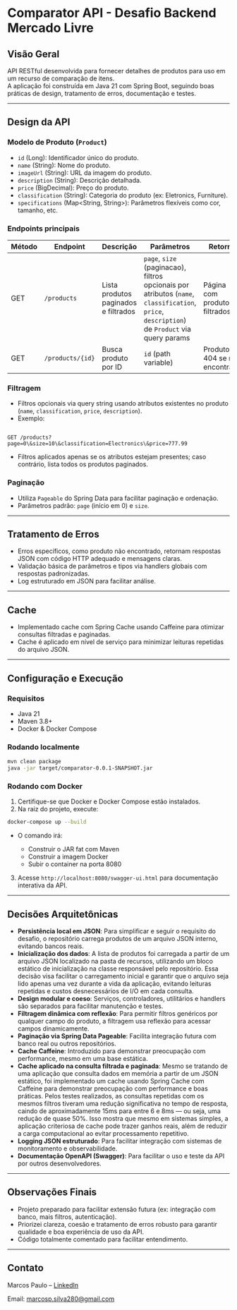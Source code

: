 # Comparator API - Desafio Backend Mercado Livre

## Visão Geral

API RESTful desenvolvida para fornecer detalhes de produtos para uso em um recurso de comparação de itens.  
A aplicação foi construída em Java 21 com Spring Boot, seguindo boas práticas de design, tratamento de erros, documentação e testes.

---

## Design da API

### Modelo de Produto (`Product`)

- `id` (Long): Identificador único do produto.
- `name` (String): Nome do produto.
- `imageUrl` (String): URL da imagem do produto.
- `description` (String): Descrição detalhada.
- `price` (BigDecimal): Preço do produto.
- `classification` (String): Categoria do produto (ex: Eletronics, Furniture).
- `specifications` (Map<String, String>): Parâmetros flexíveis como cor, tamanho, etc.

### Endpoints principais

| Método | Endpoint            | Descrição                                 | Parâmetros                                                                                   | Retorno                     |
|--------|---------------------|-------------------------------------------|----------------------------------------------------------------------------------------------|-----------------------------|
| GET    | `/products`         | Lista produtos paginados e filtrados      | `page`, `size` (paginacao), filtros opcionais por atributos (`name`, `classification`, `price`, `description`) de `Product` via query params | Página com produtos filtrados |
| GET    | `/products/{id}`    | Busca produto por ID                       | `id` (path variable)                                                                         | Produto ou 404 se não encontrado |

### Filtragem

- Filtros opcionais via query string usando atributos existentes no produto (`name`, `classification`, `price`, `description`).
- Exemplo:  
```

GET /products?page=0\&size=10\&classification=Electronics\&price=777.99

````
- Filtros aplicados apenas se os atributos estejam presentes; caso contrário, lista todos os produtos paginados.

### Paginação

- Utiliza `Pageable` do Spring Data para facilitar paginação e ordenação.
- Parâmetros padrão: `page` (início em 0) e `size`.

---

## Tratamento de Erros

- Erros específicos, como produto não encontrado, retornam respostas JSON com código HTTP adequado e mensagens claras.
- Validação básica de parâmetros e tipos via handlers globais com respostas padronizadas.
- Log estruturado em JSON para facilitar análise.

---

## Cache

- Implementado cache com Spring Cache usando Caffeine para otimizar consultas filtradas e paginadas.
- Cache é aplicado em nível de serviço para minimizar leituras repetidas do arquivo JSON.

---

## Configuração e Execução

### Requisitos

- Java 21
- Maven 3.8+
- Docker & Docker Compose

### Rodando localmente

```bash
mvn clean package
java -jar target/comparator-0.0.1-SNAPSHOT.jar
````

### Rodando com Docker

1. Certifique-se que Docker e Docker Compose estão instalados.
2. Na raiz do projeto, execute:

```bash
docker-compose up --build
```

* O comando irá:

    * Construir o JAR fat com Maven
    * Construir a imagem Docker
    * Subir o container na porta 8080

3. Acesse `http://localhost:8080/swagger-ui.html` para documentação interativa da API.

---

## Decisões Arquitetônicas

* **Persistência local em JSON**: Para simplificar e seguir o requisito do desafio, o repositório carrega produtos de um arquivo JSON interno, evitando bancos reais.
* **Inicialização dos dados**: A lista de produtos foi carregada a partir de um arquivo JSON localizado na pasta de recursos, utilizando um bloco estático de inicialização na classe responsável pelo repositório. Essa decisão visa facilitar o carregamento inicial e garantir que o arquivo seja lido apenas uma vez durante a vida da aplicação, evitando leituras repetidas e custos desnecessários de I/O em cada consulta.
* **Design modular e coeso**: Serviços, controladores, utilitários e handlers são separados para facilitar manutenção e testes.
* **Filtragem dinâmica com reflexão**: Para permitir filtros genéricos por qualquer campo do produto, a filtragem usa reflexão para acessar campos dinamicamente.
* **Paginação via Spring Data Pageable**: Facilita integração futura com banco real ou outros repositórios.
* **Cache Caffeine**: Introduzido para demonstrar preocupação com performance, mesmo em uma base estática.
* **Cache aplicado na consulta filtrada e paginada**: Mesmo se tratando de uma aplicação que consulta dados em memória a partir de um JSON estático, foi implementado um cache usando Spring Cache com Caffeine para demonstrar preocupação com performance e boas práticas. Pelos testes realizados, as consultas repetidas com os mesmos filtros tiveram uma redução significativa no tempo de resposta, caindo de aproximadamente 15ms para entre 6 e 8ms — ou seja, uma redução de quase 50%. Isso mostra que mesmo em sistemas simples, a aplicação criteriosa de cache pode trazer ganhos reais, além de reduzir a carga computacional ao evitar processamento repetitivo.
* **Logging JSON estruturado**: Para facilitar integração com sistemas de monitoramento e observabilidade.
* **Documentação OpenAPI (Swagger)**: Para facilitar o uso e teste da API por outros desenvolvedores.

---

## Observações Finais

* Projeto preparado para facilitar extensão futura (ex: integração com banco, mais filtros, autenticação).
* Priorizei clareza, coesão e tratamento de erros robusto para garantir qualidade e boa experiência de uso da API.
* Código totalmente comentado para facilitar entendimento.

---

## Contato

Marcos Paulo – [LinkedIn](https://www.linkedin.com/in/marcos-paulo20/)

Email: [marcosp.silva280@gmail.com](mailto:marcosp.silva280@gmail.com)